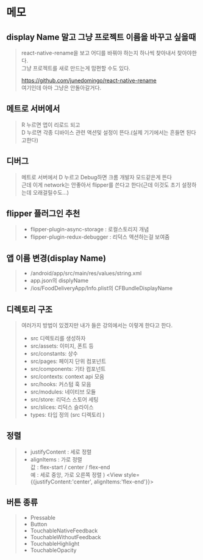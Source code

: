 # 메모

## display Name 말고 그냥 프로젝트 이름을 바꾸고 싶을때
> react-native-rename을 보고 어디를 바꿔야 하는지 하나씩 찾아내서 찾아야한다.    
> 그냥 프로젝트를 새로 만드는게 맘편할 수도 있다.   
> 
> https://github.com/junedomingo/react-native-rename    
> 여기인데 아마 그냥은 안돌아갈거다.
    
    
## 메트로 서버에서
> R 누르면 앱이 리로드 되고    
> D 누르면 각종 디바이스 관련 액션및 설정이 뜬다.(실제 기기에서는 흔들면 된다고한다)     


## 디버그
> 메트로 서버에서 D 누르고 Debug하면 크롬 개발자 모드같은게 뜬다     
> 근데 이게 network는 안좋아서 flipper를 쓴다고 한다(근데 이것도 초기 설정하는데 오래걸릴수도...)    

## flipper 플러그인 추천
> - flipper-plugin-async-storage : 로컬스토리지 개념
> - flipper-plugin-redux-debugger : 리덕스 액션하는걸 보여줌


## 앱 이름 변경(display Name)
> - /android/app/src/main/res/values/string.xml
> - app.json의 displyName
> - /ios/FoodDeliveryApp/Info.plist의 CFBundleDisplayName


## 디렉토리 구조
> 여러가지 방법이 있겠지만 내가 들은 강의에서는 이렇게 한다고 한다. 
> - src 디렉토리를 생성하자
> - src/assets: 이미지, 폰트 등
> - src/constants: 상수
> - src/pages: 페이지 단위 컴포넌트
> - src/components: 기타 컴포넌트
> - src/contexts: context api 모음
> - src/hooks: 커스텀 훅 모음
> - src/modules: 네이티브 모듈
> - src/store: 리덕스 스토어 세팅
> - src/slices: 리덕스 슬라이스
> - types: 타입 정의 (src 디렉토리 )



## 정렬

> - justifyContent : 세로 정렬
> - alignItems : 가로 정렬     
> 값 : flex-start / center / flex-end     
> 예 : 세로 중앙, 가로 오른쪽 정렬 ) <View style={{justifyContent:'center', alignItems:'flex-end'}}></View>

## 버튼 종류
> - Pressable
> - Button
> - TouchableNativeFeedback
> - TouchableWithoutFeedback
> - TouchableHighlight
> - TouchableOpacity
